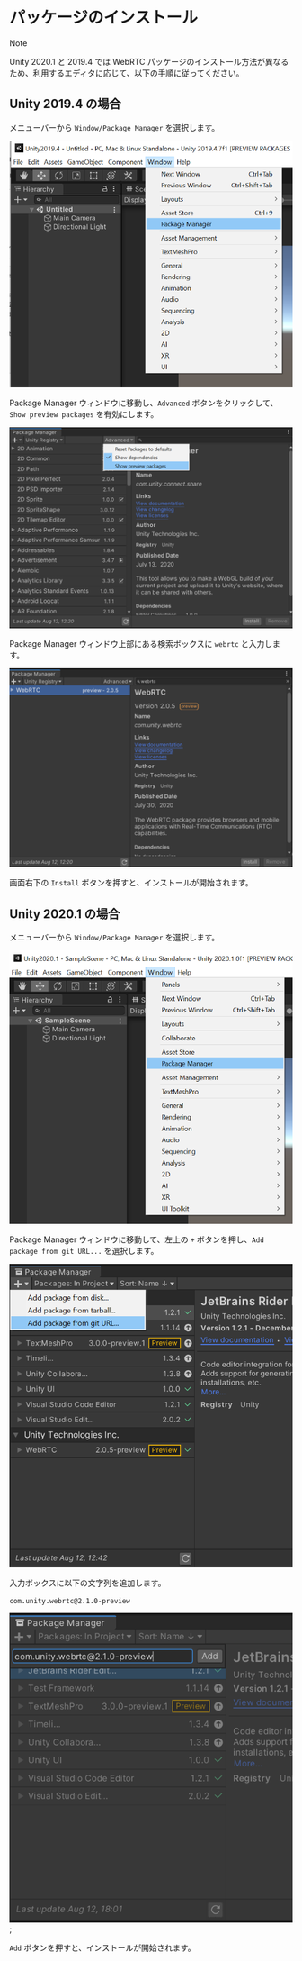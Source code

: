 # パッケージのインストール

> [!NOTE]
> Unity 2020.1 と 2019.4 では WebRTC パッケージのインストール方法が異なるため、利用するエディタに応じて、以下の手順に従ってください。

## Unity 2019.4 の場合

メニューバーから `Window/Package Manager` を選択します。

![Install Package Manager from menu bar](../images/install_select_packman_menu_unity2019.png)

Package Manager ウィンドウに移動し、`Advanced` ボタンをクリックして、`Show preview packages` を有効にします。

![Select show preview packages on advanced options](../images/install_select_show_preview_packages.png)

Package Manager ウィンドウ上部にある検索ボックスに `webrtc` と入力します。

![Search webrtc package](../images/install_search_webrtc_package.png)

画面右下の `Install` ボタンを押すと、インストールが開始されます。

## Unity 2020.1 の場合

メニューバーから `Window/Package Manager` を選択します。

![Install Package Manager from menu bar](../images/install_select_packman_menu_unity2020.png)

Package Manager ウィンドウに移動して、左上の `+` ボタンを押し、`Add package from git URL...` を選択します。

![Select add package from git url](../images/install_select_add_package_from_git_url.png)

入力ボックスに以下の文字列を追加します。

```
com.unity.webrtc@2.1.0-preview
```

![Input webrtc package git URL](../images/install_input_webrtc_git_url.png);

`Add` ボタンを押すと、インストールが開始されます。
